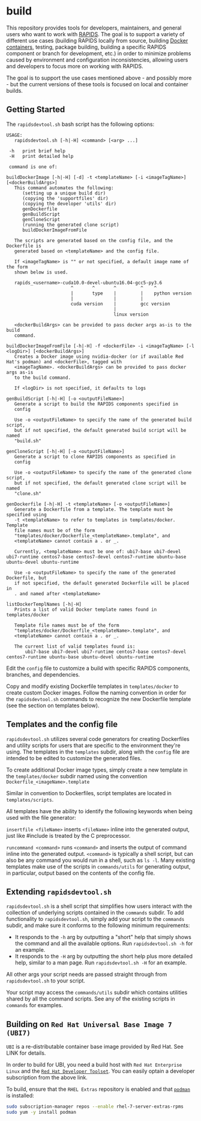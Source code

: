 # build

This repository provides tools for developers, maintainers, and general users who want to work with [RAPIDS](https://github.com/rapidsai). The goal is to support a variety of different use cases (building RAPIDS locally from source, building [Docker containers](https://www.docker.com/resources/what-container), testing, package building, building a specific RAPIDS component or branch for development, etc.) in order to minimize problems caused by environment and configuration inconsistencies, allowing users and developers to focus more on working with RAPIDS.

The goal is to support the use cases mentioned above - and possibly more - but the current versions of these tools is focused on local and container builds.


## Getting Started

The `rapidsdevtool.sh` bash script has the following options:
```
USAGE:
   rapidsdevtool.sh [-h|-H] <command> [<arg> ...]

 -h   print brief help
 -H   print detailed help

 command is one of:

buildDockerImage [-h|-H] [-d] -t <templateName> [-i <imageTagName>] [<dockerBuildArgs>]
   This command automates the following:
      (setting up a unique build dir)
      (copying the 'supportfiles' dir)
      (copying the developer 'utils' dir)
      genDockerfile
      genBuildScript
      genCloneScript
      (running the generated clone script)
      buildDockerImageFromFile

   The scripts are generated based on the config file, and the Dockerfile is
   generated based on <templateName> and the config file.

   If <imageTagName> is "" or not specified, a default image name of the form
   shown below is used.

   rapids_<username>-cuda10.0-devel-ubuntu16.04-gcc5-py3.6
                        ^       ^       ^         ^    ^
                        |       type    |         |    python version
                        |               |         |
                        cuda version    |         gcc version
                                        |
                                        linux version

   <dockerBuildArgs> can be provided to pass docker args as-is to the build
   command.

buildDockerImageFromFile [-h|-H] -f <dockerFile> -i <imageTagName> [-l <logDir>] [<dockerBuildArgs>]
   Creates a Docker image using nvidia-docker (or if available Red Hat's podman) and <dockerFile>, tagged with
   <imageTagName>. <dockerBuildArgs> can be provided to pass docker args as-is
   to the build command.

   If <logDir> is not specified, it defaults to logs

genBuildScript [-h|-H] [-o <outputFileName>]
   Generate a script to build the RAPIDS components specified in
   config

   Use -o <outputFileName> to specify the name of the generated build script,
   but if not specified, the default generated build script will be named
   "build.sh"

genCloneScript [-h|-H] [-o <outputFileName>]
   Generate a script to clone RAPIDS components as specified in
   config

   Use -o <outputFileName> to specify the name of the generated clone script,
   but if not specified, the default generated clone script will be named
   "clone.sh"

genDockerfile [-h|-H] -t <templateName> [-o <outputFileName>]
   Generate a Dockerfile from a template. The template must be specified using
   -t <templateName> to refer to templates in templates/docker. Template
   file names must be of the form
   "templates/docker/Dockerfile_<templateName>.template", and
   <templateName> cannot contain a . or _.

   Currently, <templateName> must be one of: ubi7-base ubi7-devel ubi7-runtime centos7-base centos7-devel centos7-runtime ubuntu-base ubuntu-devel ubuntu-runtime

   Use -o <outputFileName> to specify the name of the generated Dockerfile, but
   if not specified, the default generated Dockerfile will be placed in
   . and named after <templateName>

listDockerTemplNames [-h|-H]
   Prints a list of valid Docker template names found in templates/docker

   Template file names must be of the form
   "templates/docker/Dockerfile_<templateName>.template", and
   <templateName> cannot contain a . or _.

   The current list of valid templates found is:
       ubi7-base ubi7-devel ubi7-runtime centos7-base centos7-devel centos7-runtime ubuntu-base ubuntu-devel ubuntu-runtime
```

Edit the `config` file to customize a build with specific RAPIDS components, branches, and dependencies.

Copy and modify existing Dockerfile templates in `templates/docker` to create custom Docker images. Follow the naming convention in order for the `rapidsdevtool.sh` commands to recognize the new Dockerfile template (see the section on templates below).

## Templates and the config file

`rapidsdevtool.sh` utilizes several code generators for creating Dockerfiles and utility scripts for users that are specific to the environment they're using. The templates in the `templates` subdir, along with the `config` file are intended to be edited to customize the generated files.

To create additional Docker image types, simply create a new template in the `templates/docker` subdir named using the convention `Dockerfile_<imageName>.template`

Similar in convention to Dockerfiles, script templates are located in `templates/scripts`.

All templates have the ability to identify the following keywords when being used with the file generator:

`insertfile <fileName>` inserts `<fileName>` inline into the generated output, just like #include is treated by the C preprocessor.
   
`runcommand <command>` runs `<command>` and inserts the output of command inline into the generated output. `<command>` is typically a shell script, but can also be any command you would run in a shell, such as `ls -l`.
   Many existing templates make use of the scripts in `commands/utils` for generating output, in particular, output based on the contents of the config file.

## Extending `rapidsdevtool.sh`

`rapidsdevtool.sh` is a shell script that simplifies how users interact with the collection of underlying scripts contained in the `commands` subdir. To add functionality to `rapidsdevtool.sh`, simply add your script to the `commands` subdir, and make sure it conforms to the following minimum requirements:
* It responds to the `-h` arg by outputting a "short" help that simply shows the command and all the available options. Run `rapidsdevtool.sh -h` for an example.
* It responds to the `-H` arg by outputting the short help plus more detailed help, similar to a man page. Run `rapidsdevtool.sh -H` for an example.

All other args your script needs are passed straight through from `rapidsdevtool.sh` to your script.

Your script may access the `commands/utils` subdir which contains utilities shared by all the command scripts. See any of the existing scripts in `commands` for examples.

## Building on `Red Hat Universal Base Image 7 (UBI7)`

`UBI` is a re-distributable container base image provided by Red Hat. See LINK for details.

In order to build for UBI, you need a build host with `Red Hat Enterprise Linux` and the [`Red Hat Developer Toolset`](https://developers.redhat.com/products/developertoolset/overview).
You can easily optain a developer subscription from the above link.

To build, ensure that the `RHEL Extras` repository is enabled and that [`podman`](https://podman.io/) is installed: 
```bash
sudo subscription-manager repos --enable rhel-7-server-extras-rpms
sudo yum -y install podman
```

